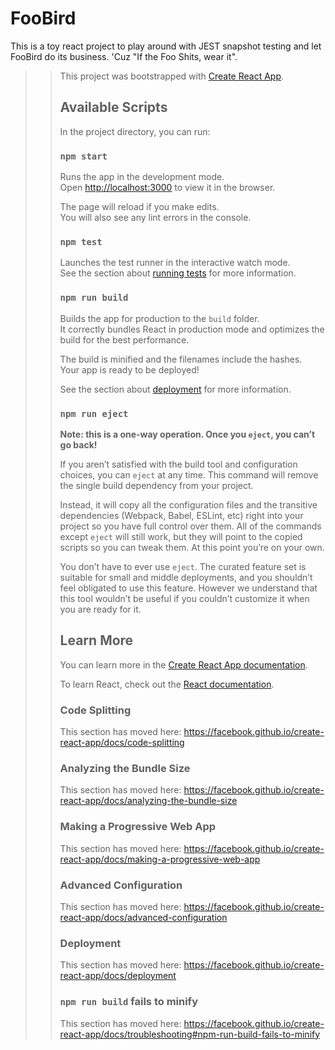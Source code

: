 # FooBird 

This is a toy react project to play around with JEST snapshot testing and let FooBird do its business.
'Cuz "If the Foo Shits, wear it".

>>This project was bootstrapped with [Create React App](https://github.com/facebook/create-react-app).
>>
>>## Available Scripts
>>
>>In the project directory, you can run:
>>
>>### `npm start`
>>
>>Runs the app in the development mode.<br>
>>Open [http://localhost:3000](http://localhost:3000) to view it in the browser.
>>
>>The page will reload if you make edits.<br>
>>You will also see any lint errors in the console.
>>
>>### `npm test`
>>
>>Launches the test runner in the interactive watch mode.<br>
>>See the section about [running tests](https://facebook.github.io/create-react-app/docs/running-tests) for more information.
>>
>>### `npm run build`
>>
>>Builds the app for production to the `build` folder.<br>
>>It correctly bundles React in production mode and optimizes the build for the best performance.
>>
>>The build is minified and the filenames include the hashes.<br>
>>Your app is ready to be deployed!
>>
>>See the section about [deployment](https://facebook.github.io/create-react-app/docs/deployment) for more information.
>>
>>### `npm run eject`
>>
>>**Note: this is a one-way operation. Once you `eject`, you can’t go back!**
>>
>>If you aren’t satisfied with the build tool and configuration choices, you can `eject` at any time. This command will remove the single build dependency from your project.
>>
>>Instead, it will copy all the configuration files and the transitive dependencies (Webpack, Babel, ESLint, etc) right into your project so you have full control over them. All of the commands except `eject` will still work, but they will point to the copied scripts so you can tweak them. At this point you’re on your own.
>>
>>You don’t have to ever use `eject`. The curated feature set is suitable for small and middle deployments, and you shouldn’t feel obligated to use this feature. However we understand that this tool wouldn’t be useful if you couldn’t customize it when you are ready for it.
>>
>>## Learn More
>>
>>You can learn more in the [Create React App documentation](https://facebook.github.io/create-react-app/docs/getting-started).
>>
>>To learn React, check out the [React documentation](https://reactjs.org/).
>>
>>### Code Splitting
>>
>>This section has moved here: https://facebook.github.io/create-react-app/docs/code-splitting
>>
>>### Analyzing the Bundle Size
>>
>>This section has moved here: https://facebook.github.io/create-react-app/docs/analyzing-the-bundle-size
>>
>>### Making a Progressive Web App
>>
>>This section has moved here: https://facebook.github.io/create-react-app/docs/making-a-progressive-web-app
>>
>>### Advanced Configuration
>>
>>This section has moved here: https://facebook.github.io/create-react-app/docs/advanced-configuration
>>
>>### Deployment
>>
>>This section has moved here: https://facebook.github.io/create-react-app/docs/deployment
>>
>>### `npm run build` fails to minify
>>
>>This section has moved here: https://facebook.github.io/create-react-app/docs/troubleshooting#npm-run-build-fails-to-minify
